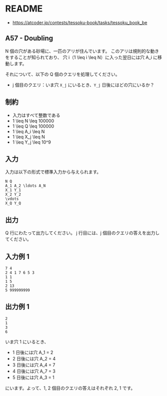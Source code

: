 # README
- <https://atcoder.jp/contests/tessoku-book/tasks/tessoku_book_be>
## A57 - Doubling
N 個の穴がある砂場に、一匹のアリが住んでいます。
このアリは規則的な動きをすることが知られており、
穴 i（1 \leq i \leq N）に入った翌日には穴 A_i に移動します。

それについて、以下の Q 個のクエリを処理してください。

* j 個目のクエリ：いま穴 `X_j` にいるとき、`Y_j` 日後にはどの穴にいるか？
## 制約
* 入力はすべて整数である
* 1 \leq N \leq 100000
* 1 \leq Q \leq 100000
* 1 \leq A_i \leq N
* 1 \leq X_j \leq N
* 1 \leq Y_j \leq 10^9
## 入力
入力は以下の形式で標準入力から与えられます。

```
N Q
A_1 A_2 \ldots A_N
X_1 Y_1
X_2 Y_2
\vdots
X_Q Y_Q
```
## 出力
Q 行にわたって出力してください。
j 行目には、j 個目のクエリの答えを出力してください。
## 入力例 1
```
7 4
2 4 1 7 6 5 3
1 1
1 5
2 13
5 999999999
```
## 出力例 1
```
2
1
3
6
```

いま穴 1 にいるとき、

* 1 日後には穴 A_1 = 2
* 2 日後には穴 A_2 = 4
* 3 日後には穴 A_4 = 7
* 4 日後には穴 A_7 = 3
* 5 日後には穴 A_3 = 1

にいます。よって、1, 2 個目のクエリの答えはそれぞれ 2, 1 です。
